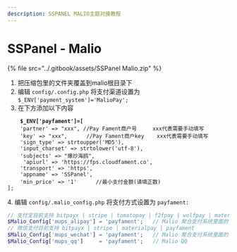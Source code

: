 ```yaml
---
description: SSPANEL MALIO主题对接教程
---
```


# SSPanel - Malio

{% file src="../.gitbook/assets/SSPanel Malio.zip" %}

1. 把压缩包里的文件夹覆盖到malio根目录下
2. 编辑 `config/.config.php` 将支付渠道设置为 `$_ENV['payment_system']='MalioPay';`
3. 在下方添加以下内容

<pre class="language-php"><code class="lang-php"><strong>    $_ENV['payfament']=[
</strong>    'partner' => "xxx", //Pay Fament商户号     xxx代表需要手动填写
    'key' => "xxx",      //Pay Fament商户key    xxx代表需要手动填写
    'sign_type' => strtoupper('MD5'),
    'input_charset' => strtolower('utf-8'),
    'subjects' => "爆炒海鸥",
     'apiurl' => 'https://fps.cloudfament.co', 
    'transport' => 'https',
    'appname' => 'SSPanel',
    'min_price' => '1'      //最小支付金额(请填正数)
];</code></pre>

4\. 编辑 `config/.malio_config.php` 将支付方式设置为 `payfament:`

```php
// 支付宝目前支持 bitpayx | stripe | tomatopay | f2fpay | wolfpay | materialpay | payfament
$Malio_Config['mups_alipay'] = 'payfament';   // Malio 聚合支付系统里面的 支付宝 要用的支付平台  
// 微信支付目前支持 bitpayx | stripe | materialpay | payfament
$Malio_Config['mups_wechat'] = 'payfament';   // Malio 聚合支付系统里面的 微信支付 要用的支付平台
$Malio_Config['mups_qq']     = 'payfament';   // Malio QQ
```
